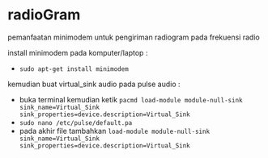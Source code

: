 # radioGram
pemanfaatan minimodem untuk pengiriman radiogram pada frekuensi radio

install minimodem pada komputer/laptop : 
- ```sudo apt-get install minimodem```

kemudian buat virtual_sink audio pada pulse audio : 
- buka terminal kemudian ketik ```pacmd load-module module-null-sink sink_name=Virtual_Sink sink_properties=device.description=Virtual_Sink```
- ```sudo nano /etc/pulse/default.pa```
- pada akhir file tambahkan ```load-module module-null-sink sink_name=Virtual_Sink sink_properties=device.description=Virtual_Sink```
